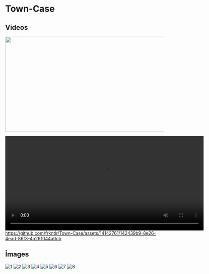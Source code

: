 # Town-Case
## Videos
[<img src="https://img.youtube.com/vi/j8Nf4z01M_I/hqdefault.jpg" width="600" height="300"
/>](https://www.youtube.com/embed/j8Nf4z01M_I)

<video width="630" height="300" src="https://github-production-user-asset-6210df.s3.amazonaws.com/14142761/253594908-142439b9-8e26-4ead-86f3-4a261044a0cb.mp4"></video>
https://github.com/frkntlr/Town-Case/assets/14142761/142439b9-8e26-4ead-86f3-4a261044a0cb
## İmages
![1](https://github.com/frkntlr/Town-Case/assets/14142761/85081103-53ff-4104-88e8-6ab0b58dbaa5)
![2](https://github.com/frkntlr/Town-Case/assets/14142761/34491455-96be-43a0-a70b-e1ba678243e9)
![3](https://github.com/frkntlr/Town-Case/assets/14142761/39cb23c7-e32c-405a-9d28-723873904030)
![4](https://github.com/frkntlr/Town-Case/assets/14142761/23bad0f8-19ec-43f0-90d9-8bb5e325c381)
![5](https://github.com/frkntlr/Town-Case/assets/14142761/6071fee3-a27c-46c3-bbe6-8178c7ec66a9)
![6](https://github.com/frkntlr/Town-Case/assets/14142761/2cfcc7e5-60a2-48fb-816b-92dcba6e663a)
![7](https://github.com/frkntlr/Town-Case/assets/14142761/138e7e59-3593-421b-b335-437b77e4ffba)
![8](https://github.com/frkntlr/Town-Case/assets/14142761/ac9b1cf7-e63a-4e8b-9807-a8584463b24d)
